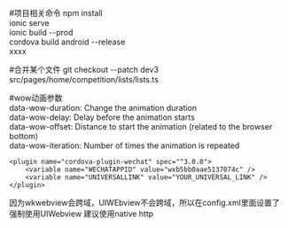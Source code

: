 #项目相关命令npm install  ionic serve  ionic build --prod  cordova build android --release  xxxx  #合并某个文件git checkout --patch dev3 src/pages/home/competition/lists/lists.ts #wow动画参数  data-wow-duration: Change the animation duration  data-wow-delay: Delay before the animation starts  data-wow-offset: Distance to start the animation (related to the browser bottom)  data-wow-iteration: Number of times the animation is repeated      <plugin name="cordova-plugin-wechat" spec="^3.0.0">        <variable name="WECHATAPPID" value="wxb5bb0aae5137074c" />        <variable name="UNIVERSALLINK" value="YOUR_UNIVERSAL_LINK" />    </plugin>因为wkwebview会跨域，UIWEbview不会跨域，所以在config.xml里面设置了 强制使用UIWebview 建议使用native http<feature name="CDVWKWebViewEngine">        <param name="ios-package" value="CDVWKWebViewEngine" />    </feature>    <preference name="CordovaWebViewEngine" value="CDVUIWebViewEngine" />